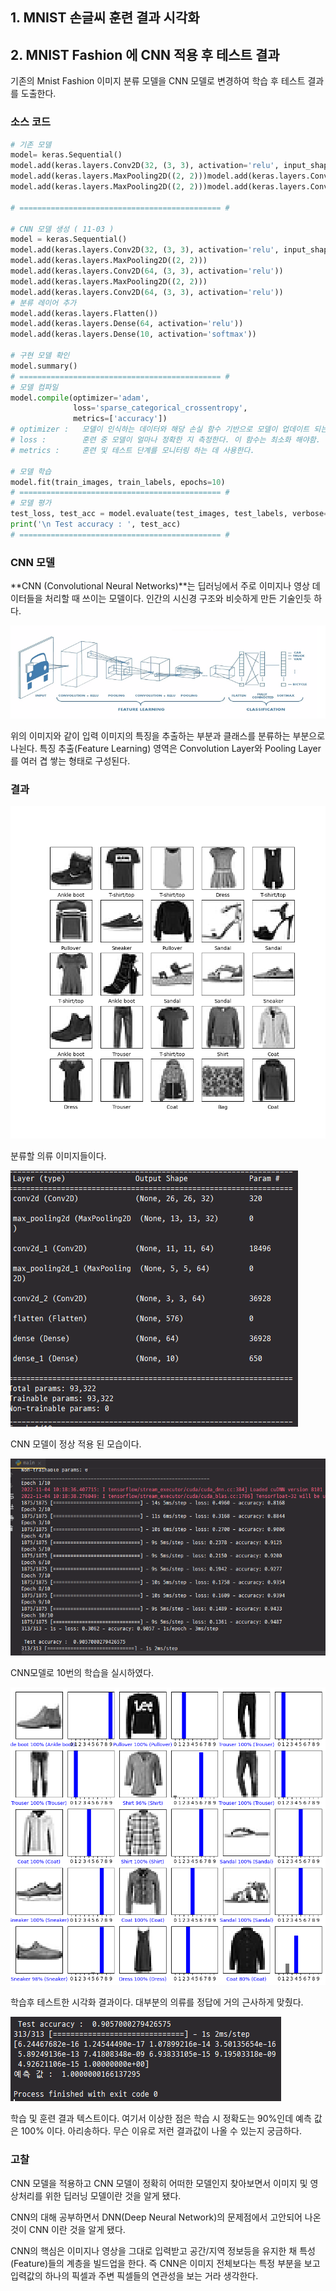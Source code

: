 ## 1. MNIST 손글씨 훈련 결과 시각화

## 2. MNIST Fashion 에 CNN 적용 후 테스트 결과

기존의 Mnist Fashion 이미지 분류 모델을 CNN 모델로 변경하여 학습 후 테스트 결과를 도출한다.

### 소스 코드

```python
# 기존 모델
model= keras.Sequential()
model.add(keras.layers.Conv2D(32, (3, 3), activation='relu', input_shape=(28, 28, 1)))
model.add(keras.layers.MaxPooling2D((2, 2)))model.add(keras.layers.Conv2D(64, (3, 3), activation='relu'))
model.add(keras.layers.MaxPooling2D((2, 2)))model.add(keras.layers.Conv2D(64, (3, 3), activation='relu'))

# ============================================= #

# CNN 모델 생성 ( 11-03 )
model = keras.Sequential()
model.add(keras.layers.Conv2D(32, (3, 3), activation='relu', input_shape=(28, 28, 1)))
model.add(keras.layers.MaxPooling2D((2, 2)))
model.add(keras.layers.Conv2D(64, (3, 3), activation='relu'))
model.add(keras.layers.MaxPooling2D((2, 2)))
model.add(keras.layers.Conv2D(64, (3, 3), activation='relu'))
# 분류 레이어 추가
model.add(keras.layers.Flatten())
model.add(keras.layers.Dense(64, activation='relu'))
model.add(keras.layers.Dense(10, activation='softmax'))

# 구현 모델 확인
model.summary()
# ============================================= #
# 모델 컴파일
model.compile(optimizer='adam',
              loss='sparse_categorical_crossentropy',
              metrics=['accuracy'])
# optimizer :   모델이 인식하는 데이터와 해당 손실 함수 기반으로 모델이 업데이트 되는 방식
# loss :        훈련 중 모델이 얼마나 정확한 지 측정한다. 이 함수는 최소화 해야함.
# metrics :     훈련 및 테스트 단계를 모니터링 하는 데 사용한다.

# 모델 학습
model.fit(train_images, train_labels, epochs=10)
# ============================================= #
# 모델 평가
test_loss, test_acc = model.evaluate(test_images, test_labels, verbose=2)
print('\n Test accuracy : ', test_acc)
# ============================================= #
```

### CNN 모델

**CNN (Convolutional Neural Networks)**는 딥러닝에서 주로 이미지나 영상 데이터들을 처리할 때 쓰이는 모델이다.
인간의 시신경 구조와 비슷하게 만든 기술인듯 하다.

![img](./img.PNG)

위의 이미지와 같이 입력 이미지의 특징을 추출하는 부분과 클래스를 분류하는 부분으로 나뉜다.
특징 추출(Feature Learning) 영역은 Convolution Layer와 Pooling Layer를 여러 겹 쌓는 형태로 구성된다.

### 결과

![img](%ED%85%8C%EC%8A%A4%ED%8A%B8%20%EC%9D%B4%EB%AF%B8%EC%A7%80%20%ED%99%94%EB%A9%B4.png)

분류할 의류 이미지들이다.

![img](%EB%AA%A8%EB%8D%B8%20%EC%A0%95%EC%83%81%EC%A0%81%EC%9A%A9.PNG)

CNN 모델이 정상 적용 된 모습이다.

![img](%EC%A0%95%EC%83%81%20%ED%85%8C%EC%8A%A4%ED%8A%B8.PNG)

CNN모델로 10번의 학습을 실시하였다.

![img](%EC%A0%95%EB%8B%B5%20%EA%B7%BC%EC%A0%91%20%EA%B2%B0%EA%B3%BC.png)

학습후 테스트한 시각화 결과이다.
대부분의 의류를 정답에 거의 근사하게 맞췄다.

![img](%EC%A0%95%EC%83%81%20%ED%85%8C%EC%8A%A4%ED%8A%B8%20%ED%85%8D%EC%8A%A4%ED%8A%B8.PNG)

학습 및 훈련 결과 텍스트이다.
여기서 이상한 점은 학습 시 정확도는 90%인데 예측 값은 100% 이다.
아리송하다. 무슨 이유로 저런 결과값이 나올 수 있는지 궁금하다.

### 고찰

CNN 모델을 적용하고 CNN 모델이 정확히 어떠한 모델인지 찾아보면서 이미지 및 영상처리를 위한 딥러닝 모델이란 것을 알게 됐다.

CNN의 대해 공부하면서 DNN(Deep Neural Network)의 문제점에서 고안되어 나온것이 CNN 이란 것을 알게 됐다.

CNN의 핵심은 이미지나 영상을 그대로 입력받고 공간/지역 정보등을 유지한 채 특성(Feature)들의 계층을 빌드업을 한다. 즉 CNN은 이미지 전체보다는 특정 부분을 보고 입력값의 하나의 픽셀과 주변 픽셀들의 연관성을 보는 거라 생각한다.